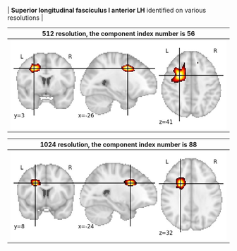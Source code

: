 


| **Superior longitudinal fasciculus I anterior LH** identified on various resolutions |

| 512 resolution, the component index number is 56|  
|:---:|  
| ![Component 512](../512/final/56.jpg "From component 512: Superior longitudinal fasciculus I anterior LH") |

| 1024 resolution, the component index number is 88|  
|:---:|  
| ![Component 1024](../1024/final/88.jpg "From component 1024: Superior longitudinal fasciculus I anterior LH") |